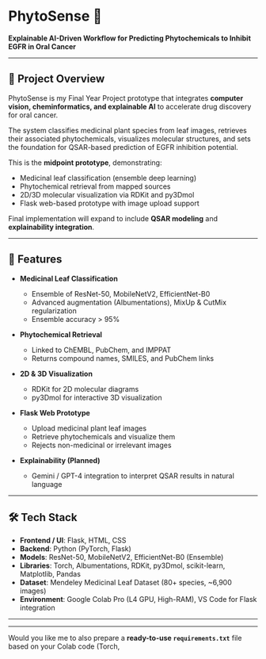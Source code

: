 # PhytoSense 🌿  
**Explainable AI-Driven Workflow for Predicting Phytochemicals to Inhibit EGFR in Oral Cancer**

---

## 📌 Project Overview
PhytoSense is my Final Year Project prototype that integrates **computer vision, cheminformatics, and explainable AI** to accelerate drug discovery for oral cancer.  

The system classifies medicinal plant species from leaf images, retrieves their associated phytochemicals, visualizes molecular structures, and sets the foundation for QSAR-based prediction of EGFR inhibition potential.  

This is the **midpoint prototype**, demonstrating:
- Medicinal leaf classification (ensemble deep learning)  
- Phytochemical retrieval from mapped sources  
- 2D/3D molecular visualization via RDKit and py3Dmol  
- Flask web-based prototype with image upload support  

Final implementation will expand to include **QSAR modeling** and **explainability integration**.

---

## 🚀 Features
- **Medicinal Leaf Classification**  
  - Ensemble of ResNet-50, MobileNetV2, EfficientNet-B0  
  - Advanced augmentation (Albumentations), MixUp & CutMix regularization  
  - Ensemble accuracy > 95%  

- **Phytochemical Retrieval**  
  - Linked to ChEMBL, PubChem, and IMPPAT  
  - Returns compound names, SMILES, and PubChem links  

- **2D & 3D Visualization**  
  - RDKit for 2D molecular diagrams  
  - py3Dmol for interactive 3D visualization  

- **Flask Web Prototype**  
  - Upload medicinal plant leaf images  
  - Retrieve phytochemicals and visualize them  
  - Rejects non-medicinal or irrelevant images  

- **Explainability (Planned)**  
  - Gemini / GPT-4 integration to interpret QSAR results in natural language  

---

## 🛠️ Tech Stack
- **Frontend / UI**: Flask, HTML, CSS  
- **Backend**: Python (PyTorch, Flask)  
- **Models**: ResNet-50, MobileNetV2, EfficientNet-B0 (Ensemble)  
- **Libraries**: Torch, Albumentations, RDKit, py3Dmol, scikit-learn, Matplotlib, Pandas  
- **Dataset**: Mendeley Medicinal Leaf Dataset (80+ species, ~6,900 images)  
- **Environment**: Google Colab Pro (L4 GPU, High-RAM), VS Code for Flask integration  

---



---

Would you like me to also prepare a **ready-to-use `requirements.txt`** file based on your Colab code (Torch,
